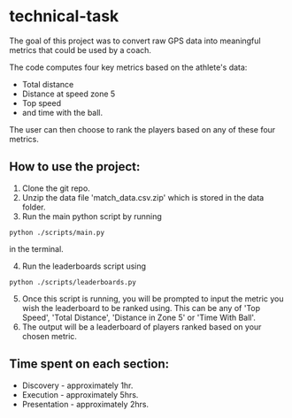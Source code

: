 # technical-task

The goal of this project was to convert raw GPS data into meaningful metrics that could be used by a coach. 

The code computes four key metrics based on the athlete's data:
* Total distance
* Distance at speed zone 5
* Top speed
* and time with the ball.

The user can then choose to rank the players based on any of these four metrics. 

## How to use the project: 

1. Clone the git repo.
2. Unzip the data file 'match_data.csv.zip' which is stored in the data folder. 
3. Run the main python script by running
```
python ./scripts/main.py
```
in the terminal.

4. Run the leaderboards script using 
```
python ./scripts/leaderboards.py
```
5. Once this script is running, you will be prompted to input the metric you wish the leaderboard to be ranked using. This can be any of 'Top Speed', 'Total Distance', 'Distance in Zone 5' or 'Time With Ball'.
6. The output will be a leaderboard of players ranked based on your chosen metric.

## Time spent on each section: 
* Discovery - approximately 1hr.
* Execution - approximately 5hrs.
* Presentation - approximately 2hrs. 
